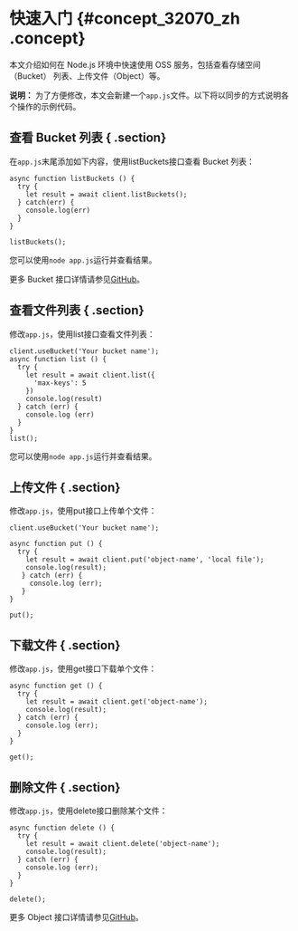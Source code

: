 # 快速入门 {#concept_32070_zh .concept}

本文介绍如何在 Node.js 环境中快速使用 OSS 服务，包括查看存储空间（Bucket） 列表、上传文件（Object）等。

**说明：** 为了方便修改，本文会新建一个`app.js`文件。以下将以同步的方式说明各个操作的示例代码。

## 查看 Bucket 列表 { .section}

在`app.js`末尾添加如下内容，使用listBuckets接口查看 Bucket 列表：

```language-js
async function listBuckets () {
  try {
    let result = await client.listBuckets();
  } catch(err) {
    console.log(err)
  }
}

listBuckets();

```

您可以使用`node app.js`运行并查看结果。

更多 Bucket 接口详情请参见[GitHub](https://github.com/ali-sdk/ali-oss/blob/master/test/node/bucket.test.js)。

## 查看文件列表 { .section}

修改`app.js`，使用list接口查看文件列表：

```
client.useBucket('Your bucket name');
async function list () {
  try {
    let result = await client.list({
      'max-keys': 5
    })
    console.log(result)
  } catch (err) {
    console.log (err)
  }
}
list();
```

您可以使用`node app.js`运行并查看结果。

## 上传文件 { .section}

修改`app.js`，使用put接口上传单个文件：

```language-js
client.useBucket('Your bucket name');

async function put () {
  try {
    let result = await client.put('object-name', 'local file');
    console.log(result);
   } catch (err) {
     console.log (err);
   }
}

put();

```

## 下载文件 { .section}

修改`app.js`，使用get接口下载单个文件：

```language-js
async function get () {
  try {
    let result = await client.get('object-name');
    console.log(result);
  } catch (err) {
    console.log (err);
  }
}

get();

```

## 删除文件 { .section}

修改`app.js`，使用delete接口删除某个文件：

```language-js
async function delete () {
  try {
    let result = await client.delete('object-name');
    console.log(result);
  } catch (err) {
    console.log (err);
  }
}

delete();

```

更多 Object 接口详情请参见[GitHub](https://github.com/ali-sdk/ali-oss/blob/master/test/node/object.test.js)。

